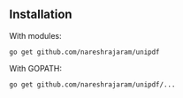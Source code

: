 
## Installation
With modules:
~~~
go get github.com/nareshrajaram/unipdf
~~~

With GOPATH:
~~~
go get github.com/nareshrajaram/unipdf/...
~~~

